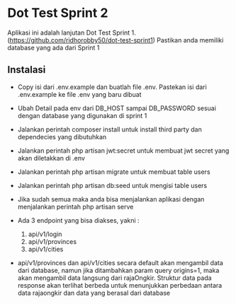 # Dot Test Sprint 2

Aplikasi ini adalah lanjutan Dot Test Sprint 1. (https://github.com/ridhorobby50/dot-test-sprint1)
Pastikan anda memiliki database yang ada dari Sprint 1
## Instalasi
- Copy isi dari .env.example dan buatlah file .env. Pastekan isi dari .env.example ke file .env yang baru dibuat
- Ubah Detail pada env dari DB_HOST sampai DB_PASSWORD sesuai dengan database yang digunakan di sprint 1
- Jalankan perintah composer install untuk install third party dan dependecies yang dibutuhkan
- Jalankan perintah php artisan jwt:secret untuk membuat jwt secret yang akan diletakkan di .env
- Jalankan perintah php artisan migrate untuk membuat table users
- Jalankan perintah php artisan db:seed untuk mengisi table users
- Jika sudah semua maka anda bisa menjalankan aplikasi dengan menjalankan perintah php artisan serve
- Ada 3 endpoint yang bisa diakses, yakni :
    1. api/v1/login
    2. api/v1/provinces
    3. api/v1/cities

- api/v1/provinces dan api/v1/cities secara default akan mengambil data dari database, namun jika ditambahkan param query origins=1, maka akan mengambil data langsung dari rajaOngkir. Struktur data pada response akan terlihat berbeda untuk menunjukkan perbedaan antara data rajaongkir dan data yang berasal dari database